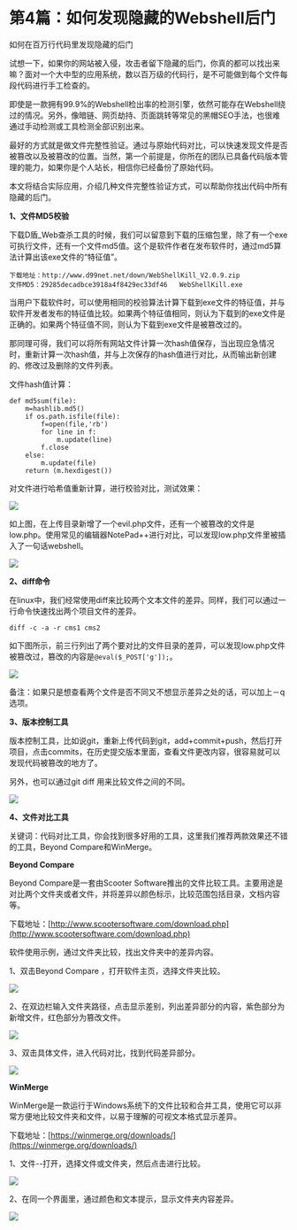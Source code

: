 # 第4篇：如何发现隐藏的Webshell后门

如何在百万行代码里发现隐藏的后门

试想一下，如果你的网站被入侵，攻击者留下隐藏的后门，你真的都可以找出来嘛？面对一个大中型的应用系统，数以百万级的代码行，是不可能做到每个文件每段代码进行手工检查的。

即使是一款拥有99.9%的Webshell检出率的检测引擎，依然可能存在Webshell绕过的情况。另外，像暗链、网页劫持、页面跳转等常见的黑帽SEO手法，也很难通过手动检测或工具检测全部识别出来。

最好的方式就是做文件完整性验证。通过与原始代码对比，可以快速发现文件是否被篡改以及被篡改的位置。当然，第一个前提是，你所在的团队已具备代码版本管理的能力，如果你是个人站长，相信你已经备份了原始代码。

本文将结合实际应用，介绍几种文件完整性验证方式，可以帮助你找出代码中所有隐藏的后门。

**1、文件MD5校验**

下载D盾\_Web查杀工具的时候，我们可以留意到下载的压缩包里，除了有一个exe可执行文件，还有一个文件md5值。这个是软件作者在发布软件时，通过md5算法计算出该exe文件的“特征值”。

```text
下载地址：http://www.d99net.net/down/WebShellKill_V2.0.9.zip
文件MD5：29285decadbce3918a4f8429ec33df46   WebShellKill.exe
```

当用户下载软件时，可以使用相同的校验算法计算下载到exe文件的特征值，并与软件开发者发布的特征值比较。如果两个特征值相同，则认为下载到的exe文件是正确的。如果两个特征值不同，则认为下载到exe文件是被篡改过的。

那同理可得，我们可以将所有网站文件计算一次hash值保存，当出现应急情况时，重新计算一次hash值，并与上次保存的hash值进行对比，从而输出新创建的、修改过及删除的文件列表。

文件hash值计算：

```text
def md5sum(file):
    m=hashlib.md5()
    if os.path.isfile(file):
        f=open(file,'rb')
        for line in f:
            m.update(line)
        f.close
    else:
        m.update(file)
    return (m.hexdigest())
```

对文件进行哈希值重新计算，进行校验对比，测试效果：

![](../.gitbook/assets/20200411-1.png)

如上图，在上传目录新增了一个evil.php文件，还有一个被篡改的文件是low.php。使用常见的编辑器NotePad++进行对比，可以发现low.php文件里被插入了一句话webshell。

![](../.gitbook/assets/20200411-2.png)

**2、diff命令**

在linux中，我们经常使用diff来比较两个文本文件的差异。同样，我们可以通过一行命令快速找出两个项目文件的差异。

```text
diff -c -a -r cms1 cms2
```

如下图所示，前三行列出了两个要对比的文件目录的差异，可以发现low.php文件被篡改过，篡改的内容是`@eval($_POST['g']);`。

![](../.gitbook/assets/20200411-3.png)

备注：如果只是想查看两个文件是否不同又不想显示差异之处的话，可以加上－q选项。

**3、版本控制工具**

版本控制工具，比如说git，重新上传代码到git，add+commit+push，然后打开项目，点击commits，在历史提交版本里面，查看文件更改内容，很容易就可以发现代码被篡改的地方了。

另外，也可以通过git diff 用来比较文件之间的不同。

![](../.gitbook/assets/20200411-4.png)

**4、文件对比工具**

关键词：代码对比工具，你会找到很多好用的工具，这里我们推荐两款效果还不错的工具，Beyond Compare和WinMerge。

**Beyond Compare**

Beyond Compare是一套由Scooter Software推出的文件比较工具。主要用途是对比两个文件夹或者文件，并将差异以颜色标示，比较范围包括目录，文档内容等。

下载地址：[http://www.scootersoftware.com/download.php](http://www.scootersoftware.com/download.php)

软件使用示例，通过文件夹比较，找出文件夹中的差异内容。

1、双击Beyond Compare ，打开软件主页，选择文件夹比较。

![](../.gitbook/assets/20200411-5.png)

2、在双边栏输入文件夹路径，点击显示差别，列出差异部分的内容，紫色部分为新增文件，红色部分为篡改文件。

![](../.gitbook/assets/20200411-6.png)

3、双击具体文件，进入代码对比，找到代码差异部分。

![](../.gitbook/assets/20200411-7.png)

**WinMerge**

WinMerge是一款运行于Windows系统下的文件比较和合并工具，使用它可以非常方便地比较文件夹和文件，以易于理解的可视文本格式显示差异。

下载地址：[https://winmerge.org/downloads/](https://winmerge.org/downloads/)

1、文件--打开，选择文件或文件夹，然后点击进行比较。

![](../.gitbook/assets/20200411-8.png)

2、在同一个界面里，通过颜色和文本提示，显示文件夹内容差异。

![](../.gitbook/assets/20200411-9.png)

